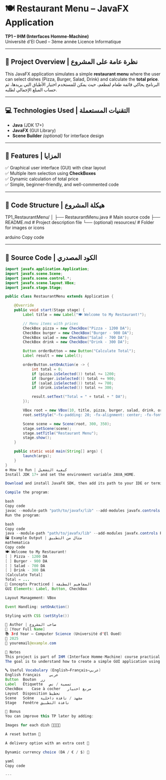 # 🍽️ Restaurant Menu – JavaFX Application  
**TP1 – IHM (Interfaces Homme-Machine)**  
Université d'El Oued – 3ème année Licence Informatique  

---

## 🧠 Project Overview | نظرة عامة على المشروع
This JavaFX application simulates a simple **restaurant menu** where the user can select dishes (Pizza, Burger, Salad, Drink) and calculate the **total price**.  
البرنامج يحاكي قائمة طعام لمطعم، حيث يمكن للمستخدم اختيار الأطباق التي يريدها، ثم حساب المبلغ الإجمالي لطلبه.

---

## 💻 Technologies Used | التقنيات المستعملة
- **Java** (JDK 17+)  
- **JavaFX** (GUI Library)  
- **Scene Builder** *(optional)* for interface design  

---

## 🧩 Features | المزايا
✅ Graphical user interface (GUI) with clear layout  
✅ Multiple item selection using **CheckBoxes**  
✅ Dynamic calculation of total price  
✅ Simple, beginner-friendly, and well-commented code  

---

## 🧱 Code Structure | هيكلة المشروع
TP1_RestaurantMenu/
│
├── RestaurantMenu.java # Main source code
├── README.md # Project description file
└── (optional) resources/ # Folder for images or icons

arduino
Copy code

---

## 🧾 Source Code | الكود المصدري

```java
import javafx.application.Application;
import javafx.scene.Scene;
import javafx.scene.control.*;
import javafx.scene.layout.VBox;
import javafx.stage.Stage;

public class RestaurantMenu extends Application {

    @Override
    public void start(Stage stage) {
        Label title = new Label("🍽️ Welcome to My Restaurant!");

        // Menu items with prices
        CheckBox pizza = new CheckBox("Pizza - 1200 DA");
        CheckBox burger = new CheckBox("Burger - 900 DA");
        CheckBox salad = new CheckBox("Salad - 700 DA");
        CheckBox drink = new CheckBox("Drink - 300 DA");

        Button orderButton = new Button("Calculate Total");
        Label result = new Label();

        orderButton.setOnAction(e -> {
            int total = 0;
            if (pizza.isSelected()) total += 1200;
            if (burger.isSelected()) total += 900;
            if (salad.isSelected()) total += 700;
            if (drink.isSelected()) total += 300;

            result.setText("Total = " + total + " DA");
        });

        VBox root = new VBox(10, title, pizza, burger, salad, drink, orderButton, result);
        root.setStyle("-fx-padding: 20; -fx-alignment: center; -fx-font-size: 14px;");

        Scene scene = new Scene(root, 300, 350);
        stage.setScene(scene);
        stage.setTitle("Restaurant Menu");
        stage.show();
    }

    public static void main(String[] args) {
        launch(args);
    }
}
⚙️ How to Run | كيفية التشغيل
Install JDK 17+ and set the environment variable JAVA_HOME.

Download and install JavaFX SDK, then add its path to your IDE or terminal.

Compile the program:

bash
Copy code
javac --module-path "path/to/javafx/lib" --add-modules javafx.controls RestaurantMenu.java
Run the program:

bash
Copy code
java --module-path "path/to/javafx/lib" --add-modules javafx.controls RestaurantMenu
🖼️ Example Output | مثال من التطبيق
mathematica
Copy code
🍽️ Welcome to My Restaurant!
[ ] Pizza - 1200 DA
[ ] Burger - 900 DA
[ ] Salad - 700 DA
[ ] Drink - 300 DA
[Calculate Total]
Total = ...
🧩 Concepts Practiced | المفاهيم المطبقة
GUI Elements: Label, Button, CheckBox

Layout Management: VBox

Event Handling: setOnAction()

Styling with CSS (setStyle())

💬 Author | صاحب المشروع
👤 [Your Full Name]
📚 3rd Year – Computer Science (Université d'El Oued)
📅 2025
📧 youremail@example.com

🌟 Notes
This project is part of IHM (Interface Homme-Machine) course practical work.
The goal is to understand how to create a simple GUI application using JavaFX and handle user interactions.

🔤 Useful Vocabulary (English–Français–عربي)
English	Français	عربي
Button	Bouton	زر
Label	Étiquette	تسمية / نص
CheckBox	Case à cocher	مربع اختيار
Layout	Disposition	تخطيط
Scene	Scène	مشهد / نافذة داخلية
Stage	Fenêtre	نافذة التطبيق

🧠 Bonus
You can improve this TP later by adding:

Images for each dish 🍕🍔🥗🥤

A reset button 🔁

A delivery option with an extra cost 🚚

Dynamic currency choice (DA / € / $) 💱

yaml
Copy code

---



